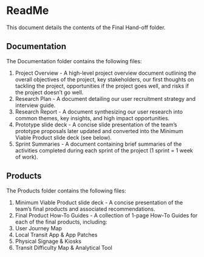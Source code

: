 # ReadMe

This document details the contents of the Final Hand-off folder.

## Documentation

The Documentation folder contains the following files:
1. Project Overview - A high-level project overview document outlining the overall objectives of the project, key stakeholders, our first thoughts on tackling the project, opportunities if the project goes well, and risks if the project doesn’t go well.
2. Research Plan - A document detailing our user recruitment strategy and interview guide.
3. Research Report - A document synthesizing our user research into common themes, key insights, and high impact opportunities. 
4. Prototype slide deck - A concise slide presentation of the team’s prototype proposals later updated and converted into the Minimum Viable Product slide deck (see below).
5. Sprint Summaries - A document containing brief summaries of the activities completed during each sprint of the project (1 sprint = 1 week of work).

## Products

The Products folder contains the following files:
1. Minimum Viable Product slide deck - A concise presentation of the team’s final products and associated recommendations. 
2. Final Product How-To Guides - A collection of 1-page How-To Guides for each of the final products, including:
3. User Journey Map
4. Local Transit App & App Patches
5. Physical Signage & Kiosks
6. Transit Difficulty Map & Analytical Tool
